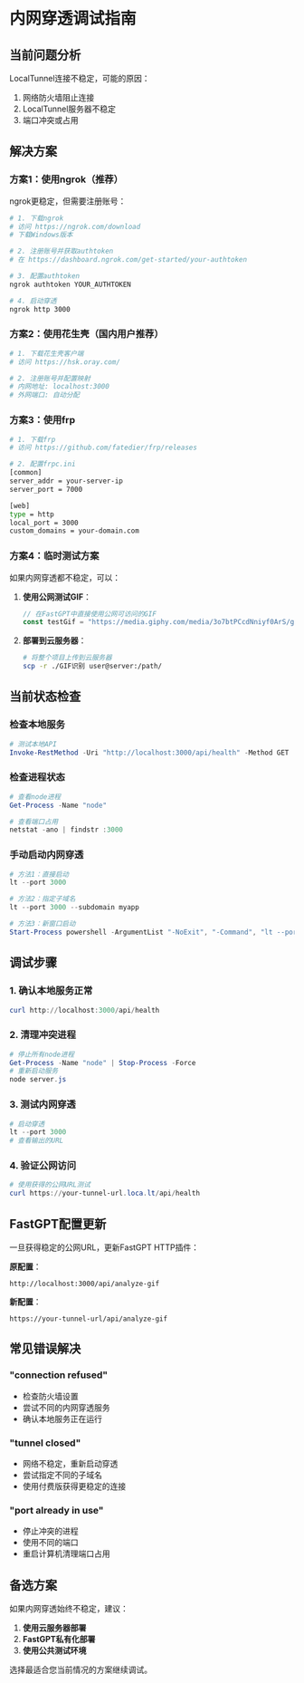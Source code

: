 # 内网穿透调试指南

## 当前问题分析

LocalTunnel连接不稳定，可能的原因：
1. 网络防火墙阻止连接
2. LocalTunnel服务器不稳定
3. 端口冲突或占用

## 解决方案

### 方案1：使用ngrok（推荐）

ngrok更稳定，但需要注册账号：

```bash
# 1. 下载ngrok
# 访问 https://ngrok.com/download
# 下载Windows版本

# 2. 注册账号并获取authtoken
# 在 https://dashboard.ngrok.com/get-started/your-authtoken

# 3. 配置authtoken
ngrok authtoken YOUR_AUTHTOKEN

# 4. 启动穿透
ngrok http 3000
```

### 方案2：使用花生壳（国内用户推荐）

```bash
# 1. 下载花生壳客户端
# 访问 https://hsk.oray.com/

# 2. 注册账号并配置映射
# 内网地址: localhost:3000
# 外网端口: 自动分配
```

### 方案3：使用frp

```bash
# 1. 下载frp
# 访问 https://github.com/fatedier/frp/releases

# 2. 配置frpc.ini
[common]
server_addr = your-server-ip
server_port = 7000

[web]
type = http
local_port = 3000
custom_domains = your-domain.com
```

### 方案4：临时测试方案

如果内网穿透都不稳定，可以：

1. **使用公网测试GIF**：
   ```javascript
   // 在FastGPT中直接使用公网可访问的GIF
   const testGif = "https://media.giphy.com/media/3o7btPCcdNniyf0ArS/giphy.gif";
   ```

2. **部署到云服务器**：
   ```bash
   # 将整个项目上传到云服务器
   scp -r ./GIF识别 user@server:/path/
   ```

## 当前状态检查

### 检查本地服务
```powershell
# 测试本地API
Invoke-RestMethod -Uri "http://localhost:3000/api/health" -Method GET
```

### 检查进程状态
```powershell
# 查看node进程
Get-Process -Name "node"

# 查看端口占用
netstat -ano | findstr :3000
```

### 手动启动内网穿透
```powershell
# 方法1：直接启动
lt --port 3000

# 方法2：指定子域名
lt --port 3000 --subdomain myapp

# 方法3：新窗口启动
Start-Process powershell -ArgumentList "-NoExit", "-Command", "lt --port 3000"
```

## 调试步骤

### 1. 确认本地服务正常
```powershell
curl http://localhost:3000/api/health
```

### 2. 清理冲突进程
```powershell
# 停止所有node进程
Get-Process -Name "node" | Stop-Process -Force
# 重新启动服务
node server.js
```

### 3. 测试内网穿透
```powershell
# 启动穿透
lt --port 3000
# 查看输出的URL
```

### 4. 验证公网访问
```powershell
# 使用获得的公网URL测试
curl https://your-tunnel-url.loca.lt/api/health
```

## FastGPT配置更新

一旦获得稳定的公网URL，更新FastGPT HTTP插件：

**原配置**：
```
http://localhost:3000/api/analyze-gif
```

**新配置**：
```
https://your-tunnel-url/api/analyze-gif
```

## 常见错误解决

### "connection refused"
- 检查防火墙设置
- 尝试不同的内网穿透服务
- 确认本地服务正在运行

### "tunnel closed"
- 网络不稳定，重新启动穿透
- 尝试指定不同的子域名
- 使用付费版获得更稳定的连接

### "port already in use"
- 停止冲突的进程
- 使用不同的端口
- 重启计算机清理端口占用

## 备选方案

如果内网穿透始终不稳定，建议：

1. **使用云服务器部署**
2. **FastGPT私有化部署**
3. **使用公共测试环境**

选择最适合您当前情况的方案继续调试。 